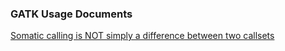 ### GATK Usage Documents
[Somatic calling is NOT simply a difference between two callsets](https://software.broadinstitute.org/gatk/documentation/article?id=11127)
